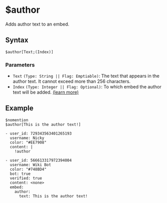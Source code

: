 # $author
Adds author text to an embed.

## Syntax
```
$author[Text;(Index)]
```

### Parameters
- `Text` `(Type: String || Flag: Emptiable)`: The text that appears in the author text. It cannot exceed more than 256 characters.
- `Index` `(Type: Integer || Flag: Optional)`: To which embed the author text will be added. [(learn more)](../resources/embedIndexes.md)

## Example
```
$nomention
$author[This is the author text!]
```
``` discord yaml
- user_id: 729343563401265193
  username: Nicky
  color: "#EE7908"
  content: |
    !author

- user_id: 566613317972394004
  username: Wiki Bot
  color: "#748BD4"
  bot: true
  verified: true
  content: <none>
  embed:
    author:
      text: This is the author text!
```
